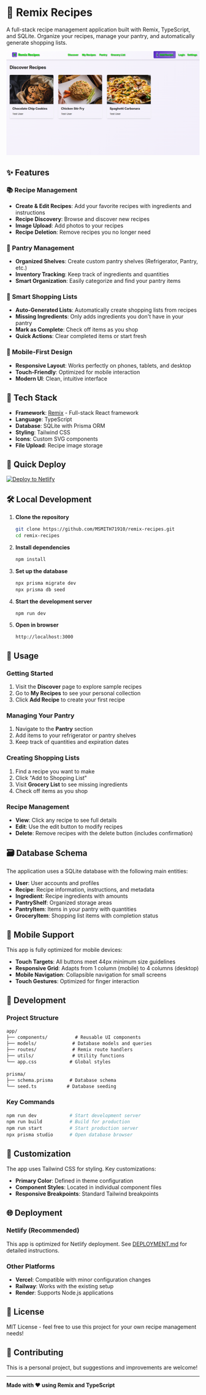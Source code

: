 # 🍳 Remix Recipes

A full-stack recipe management application built with Remix, TypeScript, and SQLite. Organize your recipes, manage your pantry, and automatically generate shopping lists.

![Remix Recipes Screenshot](screenshot.png)

## ✨ Features

### 📚 Recipe Management
- **Create & Edit Recipes**: Add your favorite recipes with ingredients and instructions
- **Recipe Discovery**: Browse and discover new recipes
- **Image Upload**: Add photos to your recipes
- **Recipe Deletion**: Remove recipes you no longer need

### 🥫 Pantry Management
- **Organized Shelves**: Create custom pantry shelves (Refrigerator, Pantry, etc.)
- **Inventory Tracking**: Keep track of ingredients and quantities
- **Smart Organization**: Easily categorize and find your pantry items

### 🛒 Smart Shopping Lists
- **Auto-Generated Lists**: Automatically create shopping lists from recipes
- **Missing Ingredients**: Only adds ingredients you don't have in your pantry
- **Mark as Complete**: Check off items as you shop
- **Quick Actions**: Clear completed items or start fresh

### 📱 Mobile-First Design
- **Responsive Layout**: Works perfectly on phones, tablets, and desktop
- **Touch-Friendly**: Optimized for mobile interaction
- **Modern UI**: Clean, intuitive interface

## 🚀 Tech Stack

- **Framework**: [Remix](https://remix.run/) - Full-stack React framework
- **Language**: TypeScript
- **Database**: SQLite with Prisma ORM
- **Styling**: Tailwind CSS
- **Icons**: Custom SVG components
- **File Upload**: Recipe image storage

## 🚀 Quick Deploy

<!-- Deployment trigger comment -->

[![Deploy to Netlify](https://www.netlify.com/img/deploy/button.svg)](https://app.netlify.com/start/deploy?repository=https://github.com/MSMITH71910/remix-recipes)

## 🛠️ Local Development

1. **Clone the repository**
   ```bash
   git clone https://github.com/MSMITH71910/remix-recipes.git
   cd remix-recipes
   ```

2. **Install dependencies**
   ```bash
   npm install
   ```

3. **Set up the database**
   ```bash
   npx prisma migrate dev
   npx prisma db seed
   ```

4. **Start the development server**
   ```bash
   npm run dev
   ```

5. **Open in browser**
   ```
   http://localhost:3000
   ```

## 📖 Usage

### Getting Started
1. Visit the **Discover** page to explore sample recipes
2. Go to **My Recipes** to see your personal collection
3. Click **Add Recipe** to create your first recipe

### Managing Your Pantry
1. Navigate to the **Pantry** section
2. Add items to your refrigerator or pantry shelves
3. Keep track of quantities and expiration dates

### Creating Shopping Lists
1. Find a recipe you want to make
2. Click "Add to Shopping List" 
3. Visit **Grocery List** to see missing ingredients
4. Check off items as you shop

### Recipe Management
- **View**: Click any recipe to see full details
- **Edit**: Use the edit button to modify recipes
- **Delete**: Remove recipes with the delete button (includes confirmation)

## 🗃️ Database Schema

The application uses a SQLite database with the following main entities:

- **User**: User accounts and profiles
- **Recipe**: Recipe information, instructions, and metadata
- **Ingredient**: Recipe ingredients with amounts
- **PantryShelf**: Organized storage areas
- **PantryItem**: Items in your pantry with quantities
- **GroceryItem**: Shopping list items with completion status

## 📱 Mobile Support

This app is fully optimized for mobile devices:

- **Touch Targets**: All buttons meet 44px minimum size guidelines
- **Responsive Grid**: Adapts from 1 column (mobile) to 4 columns (desktop)
- **Mobile Navigation**: Collapsible navigation for small screens
- **Touch Gestures**: Optimized for finger interaction

## 🔧 Development

### Project Structure
```
app/
├── components/          # Reusable UI components
├── models/             # Database models and queries
├── routes/             # Remix route handlers
├── utils/              # Utility functions
└── app.css            # Global styles

prisma/
├── schema.prisma      # Database schema
└── seed.ts           # Database seeding
```

### Key Commands
```bash
npm run dev            # Start development server
npm run build          # Build for production
npm run start          # Start production server
npx prisma studio      # Open database browser
```

## 🎨 Customization

The app uses Tailwind CSS for styling. Key customizations:

- **Primary Color**: Defined in theme configuration
- **Component Styles**: Located in individual component files
- **Responsive Breakpoints**: Standard Tailwind breakpoints

## 🌐 Deployment

### Netlify (Recommended)
This app is optimized for Netlify deployment. See [DEPLOYMENT.md](DEPLOYMENT.md) for detailed instructions.

### Other Platforms
- **Vercel**: Compatible with minor configuration changes
- **Railway**: Works with the existing setup  
- **Render**: Supports Node.js applications

## 📄 License

MIT License - feel free to use this project for your own recipe management needs!

## 🤝 Contributing

This is a personal project, but suggestions and improvements are welcome!

---

**Made with ❤️ using Remix and TypeScript**